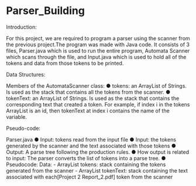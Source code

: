 # Parser_Building

Introduction:

For this project, we are required to program a parser using the scanner from the previous project.The program was made with Java code. It consists of 3 files, Parser.java which is used to run the entire program, Automata Scanner which scans through the file, and Input.java which is used to hold all of the tokens and data from those tokens to be printed.

Data Structures:

Members of the AutomataScanner class:
    ● tokens: an ArrayList of Strings. Is used as the stack that contains all the tokens from the
      scanner.
    ● tokenText: an ArrayList of Strings. Is used as the stack that contains the corresponding
      text that created a token. For example, if index i in the tokens ArrayList is an id, then tokenText at index i contains the name of the variable.
      
Pseudo-code: 

Parser.java
    ● Input: tokens read from the input file
    ● Input: the tokens generated by the scanner and the text associated with those tokens
    ● Output: A parse tree following the production rules.
    ● How output is related to input: The parser converts the list of tokens into a parse tree.
    ● Pseudocode:
              Data: 
                  - ArrayList<String> tokens: stack containing the tokens generated from the
                    scanner
                  - ArrayList<String> tokenText: stack containing the text associated with each[Project 2 Report_2.pdf]
                    token from the scanner

